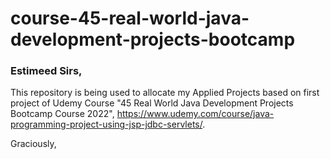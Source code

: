 # course-45-real-world-java-development-projects-bootcamp

### Estimeed Sirs,

This repository is being used to allocate my Applied Projects based on first project of Udemy Course "45 Real World Java Development Projects Bootcamp Course 2022", https://www.udemy.com/course/java-programming-project-using-jsp-jdbc-servlets/.

Graciously,
